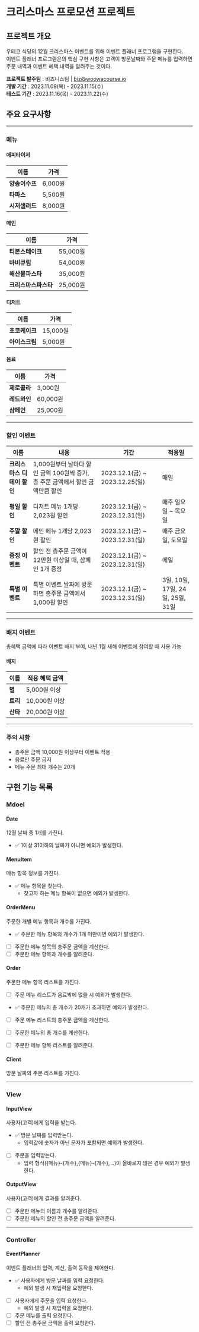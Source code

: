 # 크리스마스 프로모션 프로젝트

## 프로젝트 개요

우테코 식당의 12월 크리스마스 이벤트를 위해 이벤트 플래너 프로그램을 구현한다.  
이벤트 플래너 프로그램은의 핵심 구현 사항은 고객이 방문날짜와 주문 메뉴를 입력하면 주문 내역과 이벤트 혜택 내역을 알려주는 것이다.

**프로젝트 발주팀** : 비즈니스팀 | biz@woowacourse.io  
**개발 기간** : 2023.11.09(목) - 2023.11.15(수)  
**테스트 기간** : 2023.11.16(목) - 2023.11.22(수)

## 주요 요구사항

---

### 메뉴

#### 애피타이저

| 이름        | 가격     |
|-----------|--------|
| **양송이수프** | 6,000원 |
| **타파스**   | 5,500원 |
| **시저샐러드** | 8,000원 |  

#### 메인

| 이름           | 가격      |
|--------------|---------|
| **티본스테이크**   | 55,000원 |
| **바비큐립**     | 54,000원 |
| **해산물파스타**   | 35,000원 |  
| **크리스마스파스타** | 25,000원 |  

#### 디저트

| 이름        | 가격      |
|-----------|---------|
| **초코케이크** | 15,000원 |
| **아이스크림** | 5,000원  |

#### 음료

| 이름       | 가격      |
|----------|---------|
| **제로콜라** | 3,000원  |
| **레드와인** | 60,000원 |
| **샴페인**  | 25,000원 |

---

### 할인 이벤트

| 이름               | 내용                                                | 기간                           | 적용일                         |
|------------------|---------------------------------------------------|------------------------------|-----------------------------|
| **크리스마스 디데이 할인** | 1,000원부터 날마다 할인 금액 100원씩 증가, 총 주문 금액에서 할인 금액만큼 할인 | 2023.12.1(금) ~ 2023.12.25(일) | 매일                          |
| **평일 할인**        | 디저트 메뉴 1개당 2,023원 할인                              | 2023.12.1(금) ~ 2023.12.31(일) | 매주 일요일 ~ 목요일                |
| **주말 할인**        | 메인 메뉴 1개당 2,023원 할인                               | 2023.12.1(금) ~ 2023.12.31(일) | 매주 금요일, 토요일                 |
| **증정 이벤트**       | 할인 전 총주문 금액이 12만원 이상일 때, 삼폐인 1개 증정                | 2023.12.1(금) ~ 2023.12.31(일) | 메일                          |
| **특별 이벤트**       | 특별 이벤트 날짜에 방문하면 총주문 금액에서 1,000원 할인                | 2023.12.1(금) ~ 2023.12.31(일) | 3일, 10일, 17일, 24일, 25일, 31일 |

---

### 배지 이벤트

총혜택 금액에 따라 이벤트 배지 부여, 내년 1월 새해 이벤트에 참여할 때 사용 가능

#### 배지

| 이름     | 적용 혜택 금액   |
|--------|------------|
| **별**  | 5,000원 이상  |
| **트리** | 10,000원 이상 |
| **산타** | 20,000원 이상 |

---

### 주의 사항

- 총주문 금액 10,000원 이상부터 이벤트 적용
- 음료만 주문 금지
- 메뉴 주문 최대 개수는 20개


## 구현 기능 목록
### Mdoel
#### Date
12월 날짜 중 1개를 가진다.
- ✅ 1이상 31이하의 날짜가 아니면 예외가 발생한다.   

#### MenuItem
메뉴 항목 정보를 가진다.
- ✅ 메뉴 항목을 찾는다.
  - 찾고자 하는 메뉴 항목이 없으면 예외가 발생한다.

#### OrderMenu
주문한 개별 메뉴 항목과 개수를 가진다.
- ✅ 주문한 메뉴 항목의 개수가 1개 미만이면 예외가 발생한다.
- [ ] 주문한 메뉴 항목의 총주문 금액을 계산한다.
- [ ] 주문한 메뉴 항목과 개수를 알려준다.

#### Order
주문한 메뉴 항목 리스트를 가진다.
- [ ] 주문 메뉴 리스트가 음료밖에 없을 시 예외가 발생한다.
- ✅ 주문한 메뉴의 총 개수가 20개가 초과하면 예외가 발생한다.
- [ ] 주문 메뉴 리스트의 총주문 금액을 계산한다.
- [ ] 주문한 메뉴의 총 개수를 계산한다.
- [ ] 주문한 메뉴 항목 리스트를 알려준다.


#### Client
방문 날짜와 주문 리스트를 가진다.

---

### View
#### InputView
사용자(고객)에게 입력을 받는다.

- ✅ 방문 날짜를 입력받는다.
  - 입력값에 숫자가 아닌 문자가 포함되면 예외가 발생한다.
- [ ] 주문을 입력받는다.
  - 입력 형식({메뉴}-{개수},{메뉴}-{개수}, ..)이 올바르지 않은 경우 예외가 발생한다.


#### OutputView
사용자(고객)에게 결과를 알려준다.
- [ ] 주문한 메뉴의 이름과 개수를 알려준다.
- [ ] 주문한 메뉴의 할인 전 총주문 금액을 알려준다.

---

### Controller
#### EventPlanner
이벤트 플래너의 입력, 계산, 출력 동작을 제어한다.

- ✅ 사용자에게 방문 날짜를 입력 요청한다.
  - 예외 발생 시 재입력을 요청한다. 
- [ ] 사용자에게 주문을 입력 요청한다.
  - 예외 발생 시 재입력을 요청한다.
- [ ] 주문 메뉴를 출력 요청한다.
- [ ] 할인 전 총주문 금액을 출력 요청한다.